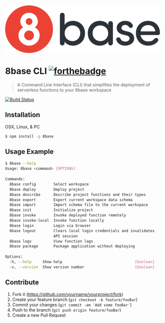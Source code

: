 ![8base Logo](./docs/logo.png)
# 8base CLI [![forthebadge](https://forthebadge.com/images/badges/built-with-love.svg)](https://forthebadge.com)
> A Command Line Interface (CLI) that simplifies the deployment of serverless functions to your 8base workspace

[![Build Status](https://travis-ci.org/8base/cli.svg?branch=master)](https://travis-ci.org/8base/cli)



## Installation
OSX, Linux, & PC
```bash
$ npm install -g 8base
```

## Usage Example
```bash
$ 8base --help
Usage: 8base <command> [OPTIONS]

Commands:
  8base config        Select workspace
  8base deploy        Deploy project
  8base describe      Describe project functions and their types
  8base export        Export current workspace data schema
  8base import        Import schema file to the current workspace
  8base init          Initialize project
  8base invoke        Invoke deployed function remotely
  8base invoke-local  Invoke function locally
  8base login         Login via browser
  8base logout        Clears local login credentials and invalidates
                      API session
  8base logs          View function logs
  8base package       Package application without deploying

Options:
  -h, --help     Show help                                 [boolean]
  -v, --version  Show version number                       [boolean]
```




## Contribute
1. Fork it (<https://github.com/yourname/yourproject/fork>)
2. Create your feature branch (`git checkout -b feature/fooBar`)
3. Commit your changes (`git commit -am 'Add some fooBar'`)
4. Push to the branch (`git push origin feature/fooBar`)
5. Create a new Pull Request